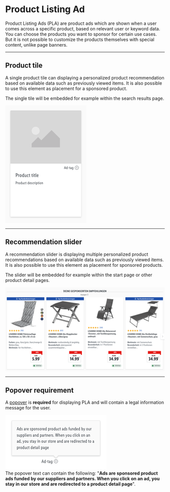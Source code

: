 # Product Listing Ad

Product Listing Ads (PLA) are product ads which are shown when a user comes across a specific product, based on relevant user or keyword data.
You can choose the products you want to sponsor for certain use cases. But it is not possible to customize the products themselves with special content, unlike page banners.

---

## Product tile

A single product tile can displaying a personalized product recommendation based on available data such as previously viewed items. It is also possible to use this element as placement for a sponsored product.

The single tile will be embedded for example within the search results page.

![Product tile](assets/example/product-tile@1x.png)

---

## Recommendation slider

A recommendation slider is displaying multiple personalized product recommendations based on available data such as previously viewed items. It is also possible to use this element as placement for sponsored products.

The slider will be embedded for example within the start page or other product detail pages.

![Recommendation slider](assets/example/reco-slider@1x.png)

---

## Popover requirement

A [popover](/Lidl/Web/Design/Components/Ad-tag/Ad-tag.md) is **required** for displaying PLA and will contain a legal information message for the user.

![asset/popover text requirement](assets/popover/text@1x.png)<br>
The popover text can contain the following: "**Ads are sponsored product ads funded by our suppliers and partners. When you click on an ad, you stay in our store and are redirected to a product detail page**".
